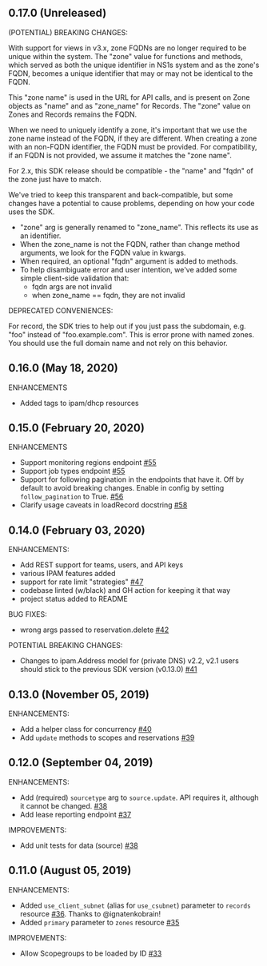 ## 0.17.0 (Unreleased)

(POTENTIAL) BREAKING CHANGES:

With support for views in v3.x, zone FQDNs are no longer required to be unique
within the system. The "zone" value for functions and methods, which served as
both the unique identifier in NS1s system and as the zone's FQDN, becomes a
unique identifier that may or may not be identical to the FQDN.

This "zone name" is used in the URL for API calls, and is present on Zone
objects as "name" and as "zone_name" for Records. The "zone" value on Zones and
Records remains the FQDN.

When we need to uniquely identify a zone, it's important that we use the zone name
instead of the FQDN, if they are different.
When creating a zone with an non-FQDN identifier, the FQDN must be provided.
For compatibility, if an FQDN is not provided, we assume it matches the
"zone name".

For 2.x, this SDK release should be compatible - the "name" and "fqdn" of the
zone just have to match.

We've tried to keep this transparent and back-compatible, but some changes have
a potential to cause problems, depending on how your code uses the SDK.

* "zone" arg is generally renamed to "zone_name". This reflects its use as an
  identifier.
* When the zone_name is not the FQDN, rather than change method arguments, we
  look for the FQDN value in kwargs.
* When required, an optional "fqdn" argument is added to methods.
* To help disambiguate error and user intention, we've added some simple
  client-side validation that:
  * fqdn args are not invalid
  * when zone_name == fqdn, they are not invalid

DEPRECATED CONVENIENCES:

For record, the SDK tries to help out if you just pass the subdomain,
e.g. "foo" instead of "foo.example.com". This is error prone with named zones.
You should use the full domain name and not rely on this behavior.

## 0.16.0 (May 18, 2020)

ENHANCEMENTS
* Added tags to ipam/dhcp resources

## 0.15.0 (February 20, 2020)

ENHANCEMENTS

* Support monitoring regions endpoint [#55](https://github.com/ns1/ns1-python/pull/55)
* Support job types endpoint [#55](https://github.com/ns1/ns1-python/pull/55)
* Support for following pagination in the endpoints that have it. Off by
  default to avoid breaking changes. Enable in config by setting
  `follow_pagination` to True. [#56](https://github.com/ns1/ns1-python/pull/56)
* Clarify usage caveats in loadRecord docstring [#58](https://github.com/ns1/ns1-python/pull/58)

## 0.14.0 (February 03, 2020)

ENHANCEMENTS:

* Add REST support for teams, users, and API keys
* various IPAM features added
* support for rate limit "strategies" [#47](https://github.com/ns1/ns1-python/pull/47)
* codebase linted (w/black) and GH action for keeping it that way
* project status added to README

BUG FIXES:

* wrong args passed to reservation.delete [#42](https://github.com/ns1/ns1-python/pull/42)

POTENTIAL BREAKING CHANGES:

* Changes to ipam.Address model for (private DNS) v2.2, v2.1 users should stick
  to the previous SDK version (v0.13.0) [#41](https://github.com/ns1/ns1-python/pull/41)

## 0.13.0 (November 05, 2019)

ENHANCEMENTS:

* Add a helper class for concurrency [#40](https://github.com/ns1/ns1-python/pull/40)
* Add `update` methods to scopes and reservations [#39](https://github.com/ns1/ns1-python/pull/39)

## 0.12.0 (September 04, 2019)

ENHANCEMENTS:

* Add (required) `sourcetype` arg to `source.update`. API requires it, although it cannot be changed. [#38](https://github.com/ns1/ns1-python/pull/38)
* Add lease reporting endpoint [#37](https://github.com/ns1-python/pull/37)

IMPROVEMENTS:

* Add unit tests for data (source) [#38](https://github.com/ns1-python/pull/38)

## 0.11.0 (August 05, 2019)

ENHANCEMENTS:

* Added `use_client_subnet` (alias for `use_csubnet`) parameter to `records` resource [#36](https://github.com/ns1/ns1-python/pull/36).  Thanks to @ignatenkobrain!
* Added `primary` parameter to `zones` resource [#35](https://github.com/ns1/ns1-python/pull/35)

IMPROVEMENTS:

* Allow Scopegroups to be loaded by ID [#33](https://github.com/ns1/ns1-python/pull/33)
